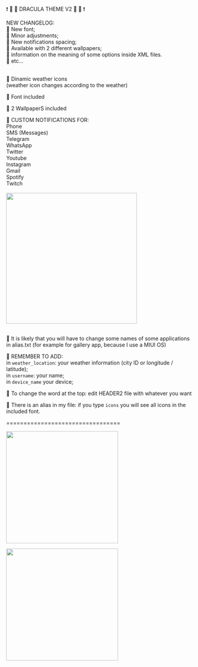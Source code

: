 ❗️ 🦇  🎨   DRACULA THEME V2  🎨  🦇 ❗️<br>


NEW CHANGELOG:<br>
📌 New font;<br>
📌 Minor adjustments;<br>
📌 New notifications spacing;<br>
📌 Available with 2 different wallpapers;<br>
📌 information on the meaning of some options inside XML files.<br>
📌  etc...<br>
<br>

📌 Dinamic weather icons<br>
(weather icon changes according to the weather)

📌  Font included

📌  2 WallpaperS included

📌  CUSTOM NOTIFICATIONS FOR:<br>
Phone<br>
SMS (Messages)<br>
Telegram<br>
WhatsApp<br>
Twitter<br>
Youtube<br>
Instagram<br>
Gmail<br>
Spotify<br>
Twitch<br>
<br>
<img src="https://github.com/M4dGun/t-ui_themes/blob/main/themes/Dracula_V2/IMG_20220406_103600.jpg" data-canonical-src="https://github.com/M4dGun/t-ui_themes/blob/main/themes/Dracula_V2/IMG_20220406_103600.jpg" width="350" /><br>
<br>


📌  It is likely that you will have to change some names of some applications in alias.txt (for example for gallery app, because I use a MIUI OS)<br>

📌  REMEMBER TO ADD:<br>
in `weather_location`: your weather information (city ID or longitude / latitude);<br>
in `username`: your name;<br>
in `device_name` your device;<br>

📌  To change the word at the top: edit HEADER2 file with whatever you want<br>

📌 There is an alias in my file: if you type `icons` you will see all icons in the included font.

=================================




<img src="https://github.com/M4dGun/t-ui_themes/blob/main/themes/Dracula_V1/Screenshot_DRACULA_1.jpg" data-canonical-src="
https://github.com/M4dGun/t-ui_themes/blob/main/themes/Dracula_V1/Screenshot_DRACULA_1.jpg" width="300" />

<img src="https://github.com/M4dGun/t-ui_themes/blob/main/themes/Dracula_V1/Screenshot_DRACULA_3.jpg" data-canonical-src="
https://github.com/M4dGun/t-ui_themes/blob/main/themes/Dracula_V1/Screenshot_DRACULA_3.jpg" width="300" />

